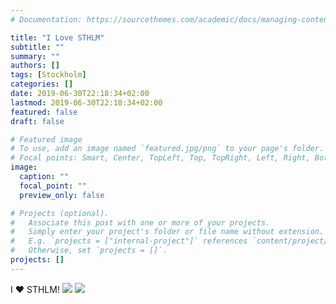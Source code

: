 ```yaml
---
# Documentation: https://sourcethemes.com/academic/docs/managing-content/

title: "I Love STHLM"
subtitle: ""
summary: ""
authors: []
tags: [Stockholm]
categories: []
date: 2019-06-30T22:18:34+02:00
lastmod: 2019-06-30T22:18:34+02:00
featured: false
draft: false

# Featured image
# To use, add an image named `featured.jpg/png` to your page's folder.
# Focal points: Smart, Center, TopLeft, Top, TopRight, Left, Right, BottomLeft, Bottom, BottomRight.
image:
  caption: ""
  focal_point: ""
  preview_only: false

# Projects (optional).
#   Associate this post with one or more of your projects.
#   Simply enter your project's folder or file name without extension.
#   E.g. `projects = ["internal-project"]` references `content/project/deep-learning/index.md`.
#   Otherwise, set `projects = []`.
projects: []
---
```

I :heart: STHLM!
![](gashaga.png)
![](sthlm.png)